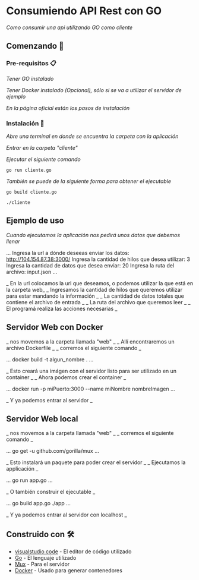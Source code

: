 # Consumiendo API Rest con GO

_Como consumir una api utilizando GO como cliente_

## Comenzando 🚀

### Pre-requisitos 📋

_Tener GO instalado_

_Tener Docker instalado (Opcional), sólo si se va a utilizar el servidor de ejemplo_

_En la página oficial están los pasos de instalación_

### Instalación 🔧

_Abre una terminal en donde se encuentra la carpeta con la aplicación_

_Entrar en la carpeta "cliente"_

_Ejecutar el siguiente comando_

```
go run cliente.go
```

_También se puede de la siguiente forma para obtener el ejecutable_

```
go build cliente.go

./cliente
```

## Ejemplo de uso

_Cuando ejecutamos la aplicación nos pedirá unos datos que debemos llenar_

...
Ingresa la url a dónde deseeas enviar los datos: http://104.154.87.38:3000/
Ingresa la cantidad de hilos que desea utilizar: 3
Ingresa la cantidad de datos que desea enviar: 20
Ingresa la ruta del archivo: input.json
...

_ En la url colocamos la url que deseamos, o podemos utilizar la que está en la carpeta web_
_ Ingresamos la cantidad de hilos que queremos utilizar para estar mandando la información _
_ La cantidad de datos totales que contiene el archivo de entrada _
_ La ruta del archivo que queremos leer _
_ El programá realiza las acciones necesarias _

## Servidor Web con Docker
_ nos movemos a la carpeta llamada "web" _
_ Allí encontraremos un archivo Dockerfile _
_ corremos el siguiente comando _

...
docker build -t algun_nombre .
...

_ Esto creará una imágen con el servidor listo para ser utilizado en un container _
_ Ahora podemos crear el container _

...
docker run -p miPuerto:3000 --name miNombre nombreImagen
...

_ Y ya podemos entrar al servidor _

## Servidor Web local
_ nos movemos a la carpeta llamada "web" _
_ corremos el siguiente comando _

...
go get -u github.com/gorilla/mux
...

_ Esto instalará un paquete para poder crear el servidor _
_ Ejecutamos la applicación _

...
go run app.go
...

_ O también construir el ejecutable _

...
go build app.go
./app
...

_ Y ya podemos entrar al servidor con localhost _

## Construido con 🛠️

* [visualstudio code](https://code.visualstudio.com/) - El editor de código utilizado
* [Go](https://golang.org/) - El lenguaje utilizado
* [Mux](https://github.com/gorilla/mux) - Para el servidor 
* [Docker](https://www.docker.com/) - Usado para generar contenedores

